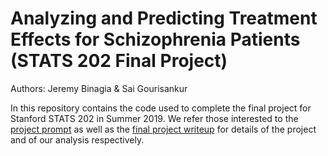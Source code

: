 # Analyzing and Predicting Treatment Effects for Schizophrenia Patients (STATS 202 Final Project)
Authors: Jeremy Binagia & Sai Gourisankur 

In this repository contains the code used to complete the final project for Stanford STATS 202 in Summer 2019. We refer those interested to the [project prompt](https://github.com/jbinagia/stats202-final-project/blob/master/Prompt%20%26%20Writeup/final_project_prompt.pdf) as well as the [final project writeup](https://github.com/jbinagia/stats202-final-project/blob/master/Prompt%20%26%20Writeup/STATS_202_Final_Report.pdf) for details of the project and of our analysis respectively. 
